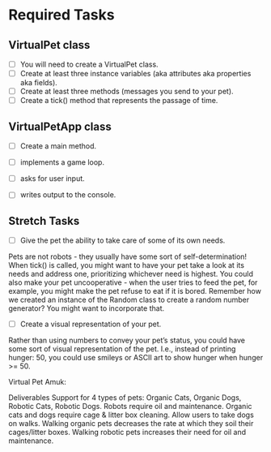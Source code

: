# Required Tasks
## VirtualPet class
- [ ] You will need to create a VirtualPet class.
- [ ] Create at least three instance variables (aka attributes aka properties aka fields).
- [ ] Create at least three methods (messages you send to your pet).
- [ ] Create a tick() method that represents the passage of time.
## VirtualPetApp class
- [ ] Create a main method.
- [ ] implements a game loop.
- [ ] asks for user input.
- [ ] writes output to the console.


## Stretch Tasks
- [ ] Give the pet the ability to take care of some of its own needs.

Pets are not robots - they usually have some sort of self-determination! When tick() is called, you might want to have your pet take a look at its needs and address one, prioritizing whichever need is highest. You could also make your pet uncooperative - when the user tries to feed the pet, for example, you might make the pet refuse to eat if it is bored. Remember how we created an instance of the Random class to create a random number generator? You might want to incorporate that.

- [ ] Create a visual representation of your pet.

Rather than using numbers to convey your pet’s status, you could have some sort of visual representation of the pet. I.e., instead of printing hunger: 50, you could use smileys or ASCII art to show hunger when hunger >= 50.

Virtual Pet Amuk:

Deliverables
Support for 4 types of pets: Organic Cats, Organic Dogs, Robotic Cats, Robotic Dogs.
Robots require oil and maintenance.
Organic cats and dogs require cage & litter box cleaning.
Allow users to take dogs on walks.
Walking organic pets decreases the rate at which they soil their cages/litter boxes.
Walking robotic pets increases their need for oil and maintenance.
